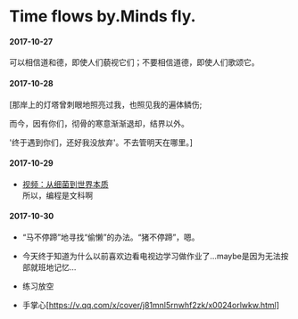 # Time flows by.Minds fly.

#### 2017-10-27

可以相信道和德，即使人们藐视它们；不要相信道德，即使人们歌颂它。

#### 2017-10-28

[那岸上的灯塔曾刺眼地照亮过我，也照见我的遍体鳞伤; 

而今，因有你们，彻骨的寒意渐渐退却，结界以外。  

'终于遇到你们，还好我没放弃'。不去管明天在哪里。]


#### 2017-10-29
- [视频：从细菌到世界本质](http://weibo.com/tv/v/FsvvD2GOS?fid=1034:a5e5f8a0f8912fbd05b3c3689b20ce47)  
所以，编程是文科啊


#### 2017-10-30
- “马不停蹄”地寻找“偷懒”的办法。“猪不停蹄”，嗯。 

- 今天终于知道为什么以前喜欢边看电视边学习做作业了...maybe是因为无法按部就班地记忆...

- 练习放空

- 手掌心[https://v.qq.com/x/cover/j81mnl5rnwhf2zk/x0024orlwkw.html]


